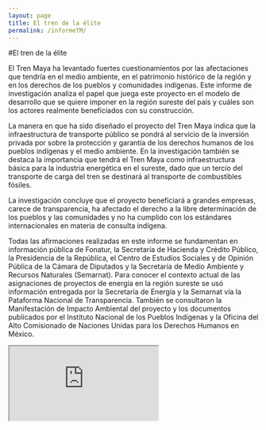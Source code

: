 ```yaml
---
layout: page
title: El tren de la élite
permalink: /informeTM/
---
```


#El tren de la élite

El Tren Maya ha levantado fuertes cuestionamientos por las afectaciones que tendría en el medio ambiente, en el patrimonio histórico de la región y en los derechos de los pueblos y comunidades indígenas. Este informe de investigación analiza el papel que juega este proyecto en el modelo de desarrollo que se quiere imponer en la región sureste del país y cuáles son los actores realmente beneficiados con su construcción.

La manera en que ha sido diseñado el proyecto del Tren Maya indica que la infraestructura de transporte público se pondrá al servicio de la inversión privada por sobre la protección y garantía de los derechos humanos de los pueblos indígenas y el medio ambiente. En la investigación también se destaca la importancia que tendrá el Tren Maya como infraestructura básica para la industria energética en el sureste, dado que un tercio del transporte de carga del tren se destinará al transporte de combustibles fósiles.

La investigación concluye que el proyecto beneficiará a grandes empresas, carece de transparencia, ha afectado el derecho a la libre determinación de los pueblos y  las  comunidades y no ha cumplido con los estándares internacionales en materia de consulta indígena. 

Todas las afirmaciones realizadas en este informe se fundamentan en información pública de Fonatur, la Secretaría de Hacienda y Crédito Público, la Presidencia de la República, el Centro de Estudios Sociales y de Opinión Pública de la Cámara de Diputados y la Secretaría de Medio Ambiente y Recursos Naturales (Semarnat). Para conocer el contexto actual de las asignaciones de proyectos de energía en la región sureste se usó información entregada por la Secretaría de Energía y la Semarnat vía la Pataforma Nacional de Transparencia. También se consultaron la Manifestación de Impacto Ambiental del proyecto y los documentos publicados por el Instituto Nacional de los Pueblos Indígenas y la Oficina del Alto Comisionado de Naciones Unidas para los Derechos Humanos en México.


<div class="embed-responsive embed-responsive-1by1">
  <iframe class="embed-responsive-item" src="http://www.africau.edu/images/default/sample.pdf"></iframe>
</div>
